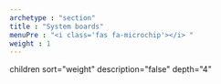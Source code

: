 ```yaml
---
archetype : "section"
title : "System boards"
menuPre : "<i class='fas fa-microchip'></i> "
weight : 1
---
```

children sort="weight" description="false" depth="4"
